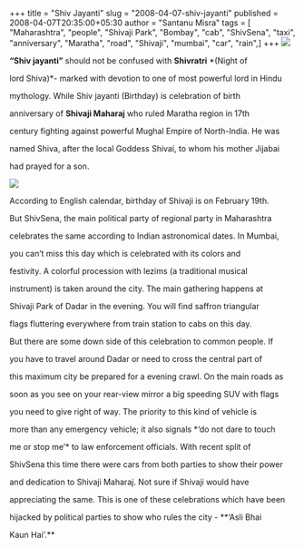 +++
title = "Shiv Jayanti"
slug = "2008-04-07-shiv-jayanti"
published = 2008-04-07T20:35:00+05:30
author = "Santanu Misra"
tags = [ "Maharashtra", "people", "Shivaji Park", "Bombay", "cab", "ShivSena", "taxi", "anniversary", "Maratha", "road", "Shivaji", "mumbai", "car", "rain",]
+++
[![](../images/thumbnails/2008-04-07-shiv-jayanti-shiv-jayanti-cr-railways.jpg)](../images/2008-04-07-shiv-jayanti-shiv-jayanti-cr-railways.jpg)

**“Shiv jayanti”** should not be confused with **Shivratri** *(Night of
lord Shiva)*- marked with devotion to one of most powerful lord in Hindu
mythology. While Shiv jayanti (Birthday) is celebration of birth
anniversary of **Shivaji Maharaj** who ruled Maratha region in 17th
century fighting against powerful Mughal Empire of North-India. He was
named Shiva, after the local Goddess Shivai, to whom his mother Jijabai
had prayed for a son.

  

[![](../images/thumbnails/2008-04-07-shiv-jayanti-shiv-jayanti-mumbai-taxi.jpg)](../images/2008-04-07-shiv-jayanti-shiv-jayanti-mumbai-taxi.jpg)

According to English calendar, birthday of Shivaji is on February 19th.
But ShivSena, the main political party of regional party in Maharashtra
celebrates the same according to Indian astronomical dates. In Mumbai,
you can’t miss this day which is celebrated with its colors and
festivity. A colorful procession with lezims (a traditional musical
instrument) is taken around the city. The main gathering happens at
Shivaji Park of Dadar in the evening. You will find saffron triangular
flags fluttering everywhere from train station to cabs on this day.

But there are some down side of this celebration to common people. If
you have to travel around Dadar or need to cross the central part of
this maximum city be prepared for a evening crawl. On the main roads as
soon as you see on your rear-view mirror a big speeding SUV with flags
you need to give right of way. The priority to this kind of vehicle is
more than any emergency vehicle; it also signals *‘do not dare to touch
me or stop me’* to law enforcement officials. With recent split of
ShivSena this time there were cars from both parties to show their power
and dedication to Shivaji Maharaj. Not sure if Shivaji would have
appreciating the same. This is one of these celebrations which have been
hijacked by political parties to show who rules the city - **‘Asli Bhai
Kaun Hai’.**
